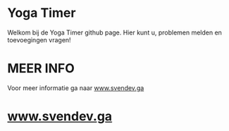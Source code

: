 # Yoga Timer
Welkom bij de Yoga Timer github page.
Hier kunt u, problemen melden en toevoegingen vragen!
# MEER INFO
Voor meer informatie ga naar www.svendev.ga
# www.svendev.ga
